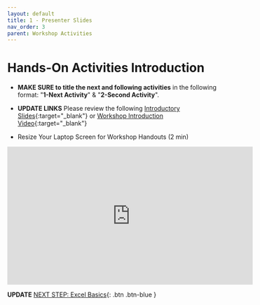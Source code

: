 ```yaml
---
layout: default
title: 1 - Presenter Slides
nav_order: 3
parent: Workshop Activities
---
```

# Hands-On Activities Introduction

- **MAKE SURE to title the next and following activities** in the following format: "**1-Next Activity**" & "**2-Second Activity**".
- **UPDATE LINKS** Please review the following [Introductory Slides](https://docs.google.com/presentation/d/1hjgyXWqlEb3NijemjMQwqBDszmIAMjI3TJn58lE0Mm8/edit#slide=id.g7d261d3503_1_0){:target="_blank"} or [Workshop Introduction Video](https://www.youtube.com/watch?v=0LHKWZ18UEc){:target="_blank"}


- Resize Your Laptop Screen for Workshop Handouts (2 min)<br>
<iframe width="560" height="315" src="https://www.youtube.com/embed/Igk5hZUfzN0" title="YouTube video player" frameborder="0" allow="accelerometer; autoplay; clipboard-write; encrypted-media; gyroscope; picture-in-picture" allowfullscreen></iframe>

**UPDATE**
[NEXT STEP: Excel Basics](basics-data-cleaning.html){: .btn .btn-blue }
